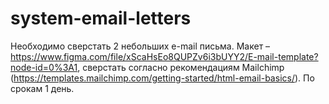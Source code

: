 # system-email-letters
Необходимо сверстать 2 небольших e-mail письма. Макет – https://www.figma.com/file/xScaHsEo8QUPZv6i3bUYY2/E-mail-template?node-id=0%3A1, сверстать согласно рекомендациям Mailchimp (https://templates.mailchimp.com/getting-started/html-email-basics/). По срокам 1 день.

